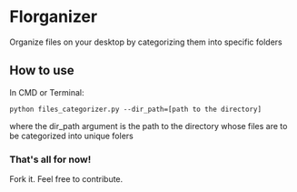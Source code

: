 # Florganizer
Organize files on your desktop by categorizing them into specific folders

## How to use
In CMD or Terminal:
```
python files_categorizer.py --dir_path=[path to the directory]
```
where the dir_path argument is the path to the directory whose files are to be categorized into unique folers

### That's all for now!
Fork it. Feel free to contribute.
